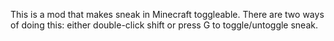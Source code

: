 This is a mod that makes sneak in Minecraft toggleable. There are two ways of
doing this: either double-click shift or press G to toggle/untoggle sneak.
